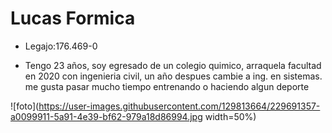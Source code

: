 # Lucas Formica

- Legajo:176.469-0

- Tengo 23 años, soy egresado de un colegio quimico, arraquela facultad en 2020 con ingenieria civil, un año despues cambie a ing. en sistemas.
me gusta pasar mucho tiempo entrenando o haciendo algun deporte 


![foto](https://user-images.githubusercontent.com/129813664/229691357-a0099911-5a91-4e39-bf62-979a18d86994.jpg width=50%)
